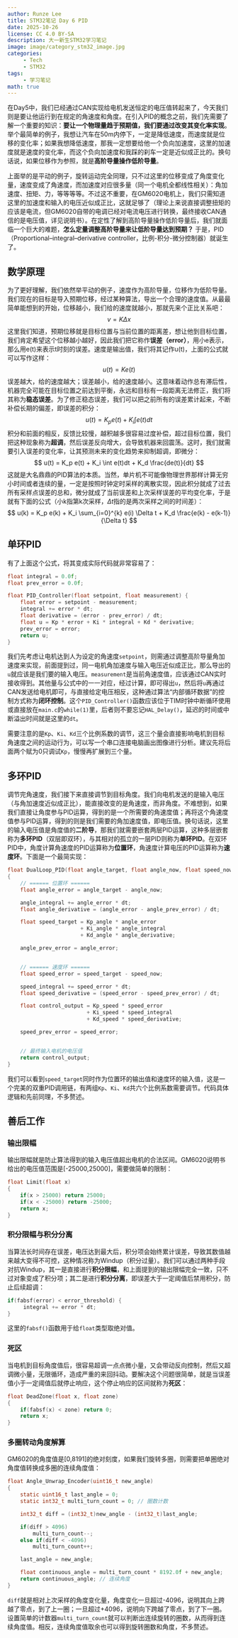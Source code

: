 ```yaml
---
author: Runze Lee
title: STM32笔记 Day 6 PID
date: 2025-10-26
license: CC 4.0 BY-SA
description: 大一新生STM32学习笔记
image: image/category_stm32_image.jpg
categories: 
     - Tech
     - STM32
tags:
     - 学习笔记
math: true
---
```


在Day5中，我们已经通过CAN实现给电机发送恒定的电压值转起来了，今天我们则是要让他运行到在规定的角速度和角度。在引入PID的概念之前，我们先需要了解一个重要的知识：**要让一个物理量趋于预期值，我们要通过改变其变化率实现**。举个最简单的例子，我想让汽车在50m内停下，一定是降低速度，而速度就是位移的变化率；如果我想降低速度，那我一定想要给他一个负向加速度，这里的加速度就是速度的变化率，而这个负向加速度和我踩的刹车一定是近似成正比的。换句话说，如果位移作为参照，就是**高阶导量操作低阶导量**。

上面举的是平动的例子，旋转运动完全同理，只不过这里的位移变成了角度变化量，速度变成了角速度，而加速度对应很多量（同一个电机全都线性相关）：角加速度、扭矩、力，等等等等。不过这不重要，在GM6020电机上，我们只需知道这里的加速度和输入的电压近似成正比，这就足够了（理论上来说直接调整扭矩的应该是电流，但GM6020自带的电调已经对电流电压进行转换，最终接收CAN通信的是电压值，详见说明书）。在定性了解到高阶导量操作低阶导量后，我们就面临一个巨大的难题，**怎么定量调整高阶导量来让低阶导量达到预期？** 于是，PID（Proportional–integral–derivative controller，比例-积分-微分控制器）就诞生了。

## 数学原理

为了更好理解，我们依然举平动的例子，速度作为高阶导量，位移作为低阶导量。我们现在的目标是导入预期位移，经过某种算法，导出一个合理的速度值。从最最简单能想到的开始，位移越小，我们给的速度就越小，那就先来个正比关系吧：
$$
v = K\Delta x
$$
这里我们知道，预期位移就是目标位置与当前位置的距离差，想让他到目标位置，我们肯定希望这个位移越小越好，因此我们把它称作**误差（error）**，用小e表示，那么用e(t)来表示t时刻的误差。速度是输出值，我们将其记作u(t)，上面的公式就可以写作这样：
$$
u(t) = Ke(t)
$$
误差越大，给的速度越大；误差越小，给的速度越小。这意味着动作总有滞后性，机器完全可能在目标位置之前达到平衡，永远和目标有一段距离无法修正，我们将其称为**稳态误差**。为了修正稳态误差，我们可以把之前所有的误差累计起来，不断补偿长期的偏差，即误差的积分：
$$
u(t) = K_p e(t) + K_i \int e(t)dt
$$
积分和前面的相反，反馈比较慢，越积越多很容易过度补偿，超过目标位置，我们把这种现象称为**超调**，然后误差反向增大，会导致机器来回震荡。这时，我们就需要引入误差的变化率，让其预测未来的变化趋势来抑制超调，即微分：
$$
u(t) = K_p e(t) + K_i \int e(t)dt + K_d \frac{de(t)}{dt}
$$
这就是大名鼎鼎的PID算法的本质。当然，单片机不可能像物理世界那样计算无穷小时间或者连续的量，一定是按照时钟定时采样的离散实现，因此积分就成了过去所有采样点误差的总和，微分就成了当前误差和上次采样误差的平均变化率，于是就有下面的公式（小k指第k次采样，$\Delta t$指的是两次采样之间的时间差）：
$$
u(k) = K_p e(k) + K_i \sum_{i=0}^{k} e(i) \Delta t + K_d \frac{e(k) - e(k-1)}{\Delta t}
$$

## 单环PID

有了上面这个公式，将其变成实际代码就非常容易了：
```c
float integral = 0.0f;
float prev_error = 0.0f;

float PID_Controller(float setpoint, float measurement) {
    float error = setpoint - measurement;
    integral += error * dt;
    float derivative = (error - prev_error) / dt;
    float u = Kp * error + Ki * integral + Kd * derivative;
    prev_error = error;
    return u;
}
```
我们先考虑让电机达到人为设定的角速度`setpoint`，则需通过调整高阶导量角加速度来实现，前面提到过，同一电机角加速度与输入电压近似成正比，那么导出的`u`就应该是我们要的输入电压。`measurement`是当前角速度值，应该通过CAN实时接收得到。其他量与公式中的一一对应，经过计算，即可得出`u`，然后将`u`再通过CAN发送给电机即可，与直接给定电压相反，这种通过算法“内部循环数据”的控制方式称为**闭环控制**。这个`PID_Controller()`函数应该位于TIM时钟中断循环使用或直接放在`main.c`的`while(1)`里，后者则不要忘记`HAL_Delay()`，延迟的时间或中断溢出时间就是这里的`dt`。

需要注意的是`Kp`、`Ki`、`Kd`三个比例系数的调节，这三个量会直接影响电机到目标角速度之间的运动行为，可以写一个串口连接电脑画出图像进行分析。建议先将后面两个赋为0只调试`Kp`，慢慢再扩展到三个量。

## 多环PID

调节完角速度，我们接下来直接调节到目标角度。我们向电机发送的是输入电压（与角加速度近似成正比），能直接改变的是角速度，而非角度。不难想到，如果我们直接让角度参与PID运算，得到的是一个所需要的角速度值；再将这个角速度值参与PID运算，得到的则是我们需要的角加速度值，即电压值。换句话说，这里的输入电压值是角度值的**二阶导**，那我们就需要嵌套两层PID运算，这种多层嵌套称为**多环PID**（双层即双环），与其相对的孤立的一层PID则称为**单环PID**。在双环PID中，角度计算角速度的PID运算称为**位置环**，角速度计算电压的PID运算称为**速度环**。下面是一个最简实现：
```c
float DualLoop_PID(float angle_target, float angle_now, float speed_now) 
{
    // ====== 位置环 ======
    float angle_error = angle_target - angle_now;

    angle_integral += angle_error * dt;
    float angle_derivative = (angle_error - angle_prev_error) / dt;

    float speed_target = Kp_angle * angle_error
                       + Ki_angle * angle_integral
                       + Kd_angle * angle_derivative;

    angle_prev_error = angle_error;


    // ====== 速度环 ======
    float speed_error = speed_target - speed_now;

    speed_integral += speed_error * dt;
    float speed_derivative = (speed_error - speed_prev_error) / dt;

    float control_output = Kp_speed * speed_error
                         + Ki_speed * speed_integral
                         + Kd_speed * speed_derivative;

    speed_prev_error = speed_error;


    // 最终输入电机的电压值
    return control_output;
}
```
我们可以看到`speed_target`同时作为位置环的输出值和速度环的输入值，这是一个完美的双重PID调用链，有两组`Kp`、`Ki`、`Kd`共六个比例系数需要调节。代码具体逻辑和先前同理，不多赘述。

## 善后工作

### 输出限幅

输出限幅就是防止算法得到的输入电压值超出电机的合法区间。GM6020说明书给出的电压值范围是[-25000,25000]，需要做简单的限制：
```c
float Limit(float x)
{
    if(x > 25000) return 25000;
    if(x < -25000) return -25000;
    return x;
}
```

### 积分限幅与积分分离

当算法长时间存在误差，电压达到最大后，积分项会始终累计误差，导致其数值越来越大变得不可控，这种情况称为Windup（积分过量）。我们可以通过两种手段对抗Windup，其一是直接进行**积分限幅**，和上面提到的输出限幅完全一致，只不过对象变成了积分项；其二是进行**积分分离**，即误差大于一定阈值后禁用积分，防止后续超调：
```c
if(fabsf(error) < error_threshold) {
     integral += error * dt;
}
```
这里的`fabsf()`函数用于给`float`类型取绝对值。
### 死区

当电机到目标角度值后，很容易超调一点点微小量，又会带动反向控制，然后又超调微小量，无限循环，造成严重的来回抖动。要解决这个问题很简单，就是当误差值小于一定阈值后就停止响应，这个停止响应的区间就称为**死区**：
```c
float DeadZone(float x, float zone)
{
    if(fabsf(x) < zone) return 0;
    return x;
}
```
### 多圈转动角度解算
GM6020的角度值是[0,8191]的绝对刻度，如果我们旋转多圈，则需要把单圈绝对角度值转换成多圈的连续角度值：
```c
float Angle_Unwrap_Encoder(uint16_t new_angle)
{
    static uint16_t last_angle = 0;
    static int32_t multi_turn_count = 0; // 圈数计数

    int32_t diff = (int32_t)new_angle - (int32_t)last_angle;

    if(diff > 4096)
        multi_turn_count--;
    else if(diff < -4096)
        multi_turn_count++;

    last_angle = new_angle;

    float continuous_angle = multi_turn_count * 8192.0f + new_angle;
    return continuous_angle; // 连续角度
}
```
`diff`就是相对上次采样的角度变化量，角度变化一旦超过-4096，说明其向上跨越了零点，到了上一圈；一旦超过+4096，说明向下跨越了零点，到了下一圈。设置简单的计数器`multi_turn_count`就可以判断出连续旋转的圈数，从而得到连续角度值。相反，连续角度值取余也可以得到旋转圈数和角度，不多赘述。